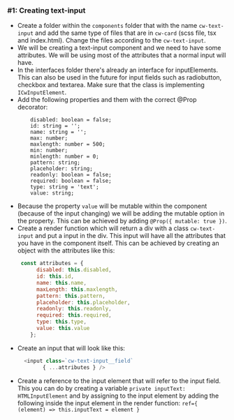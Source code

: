### #1: Creating text-input

- Create a folder within the `components` folder that with the name `cw-text-input` and add the same type of files that are in `cw-card` (scss file, tsx and index.html). Change the files according to the `cw-text-input`.
- We will be creating a text-input component and we need to have some attributes. We will be using most of the attributes that a normal input will have.
- In the interfaces folder there's already an interface for inputElements. This can also be used in the future for input fields such as radiobutton, checkbox and textarea. Make sure that the class is implementing `ICwInputElement`.
- Add the following properties and them with the correct @Prop decorator: 
  ```
      disabled: boolean = false;
      id: string = '';
      name: string = '';
      max: number;
      maxlength: number = 500;
      min: number;
      minlength: number = 0;
      pattern: string;
      placeholder: string;
      readonly: boolean = false;
      required: boolean = false;
      type: string = 'text';
      value: string;
   ```
- Because the property `value` will be mutable within the component (because of the input changing) we will be adding the mutable option in the property. This can be achieved by adding `@Prop({ mutable: true })`.
- Create a render function which will return a div with a class `cw-text-input` and put a input in the div. This input will have all the attributes that you have in the component itself. This can be achieved by creating an object with the attributes like this:
    ```javascript
     const attributes = {
          disabled: this.disabled,
          id: this.id,
          name: this.name,
          maxLength: this.maxlength,
          pattern: this.pattern,
          placeholder: this.placeholder,
          readonly: this.readonly,
          required: this.required,
          type: this.type,
          value: this.value
        };
    ``` 
- Create an input that will look like this:
    ```javascript
      <input class=`cw-text-input__field`
            { ...attributes } />
    ```   
- Create a reference to the input element that will refer to the input field. This you can do by creating a variable `private inputText: HTMLInputElement` and by assigning to the input element by adding the following inside the input element in the render function: `ref={ (element) => this.inputText = element }` 